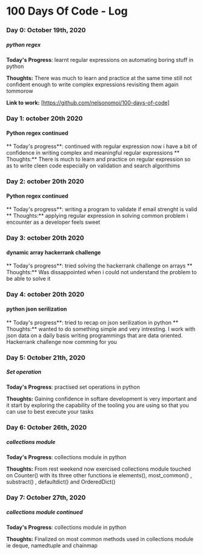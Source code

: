 # 100 Days Of Code - Log

### Day 0: October 19th, 2020
##### python regex

**Today's Progress**: learnt regular expressions on automating boring stuff in python

**Thoughts:** There was much to learn and practice at the same time still not confident enough to write complex expressions revisiting them again tommorow

**Link to work:** [https://github.com/nelsonomoi/100-days-of-code]

### Day 1: october 20th 2020
#### Python regex continued
** Today's progress**: continued with regular expression now i have a bit of confidence in writing complex and meaningful regular expressions
** Thoughts:** There is much to learn and practice on regular expression so as to write cleen code especially on validation and search algorithims

### Day 2: october 20th 2020
#### Python regex continued
** Today's progress**: writing a program to validate if email strenght is valid
** Thoughts:** applying regular expression in solving common problem i encounter as a developer feels sweet

### Day 3: october 20th 2020
#### dynamic array hackerrank challenge
** Today's progress**: tried solving the hackerrank challenge on arrays
** Thoughts:** Was dissappointed when i could not understand the problem to be able to solve it

### Day 4: october 20th 2020
#### python json serilization
** Today's progress**: tried to recap on json serilization in python
** Thoughts:** wanted to do something simple and very intresting. I work with json data on a daily basis writing programmings 
that are data oriented. Hackerrank challenge now comming for you

### Day 5: October 21th, 2020
##### Set operation

**Today's Progress**: practised set operations in python

**Thoughts:** Gaining confidence in softare development is very important and it start by exploring the capability of the tooling you are using so that you can use to best execute your tasks

### Day 6: October 26th, 2020
##### collections module

**Today's Progress**: collections module in python

**Thoughts:** From rest weekend now exercised collections module touched on Counter() with its three other functions ie elements(), most_common() , substract() , defaultdict() and OrderedDict()

### Day 7: October 27th, 2020
##### collections module continued

**Today's Progress**: collections module in python

**Thoughts:** Finalized on most common methods used in collections module ie deque, namedtuple and chainmap

